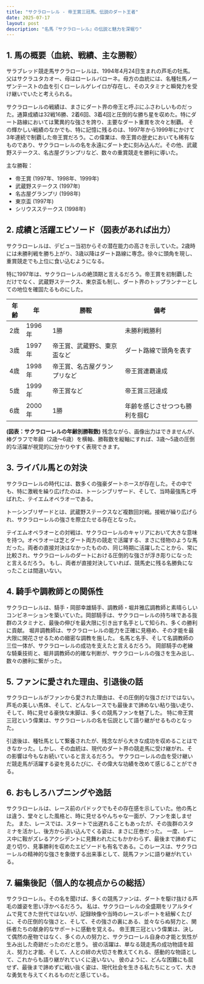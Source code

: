 ```yaml
---
title: "サクラローレル - 帝王賞三冠馬、伝説のダート王者"
date: 2025-07-17
layout: post
description: "名馬『サクラローレル』の伝説と魅力を深堀り"
---
```


## 1. 馬の概要（血統、戦績、主な勝鞍）

サラブレッド競走馬サクラローレルは、1994年4月24日生まれの芦毛の牡馬。父はサクラユタカオー、母はローレルバローネ。母方の血統には、名種牡馬ノーザンテーストの血を引くローレルゲレイロが存在し、そのスタミナと瞬発力を受け継いでいたと考えられる。  

サクラローレルの戦績は、まさにダート界の帝王と呼ぶにふさわしいものだった。通算成績は32戦16勝、2着6回、3着4回と圧倒的な勝ち星を収めた。特にダート路線においては驚異的な強さを誇り、主要なダート重賞を次々と制覇。  その輝かしい戦績のなかでも、特に記憶に残るのは、1997年から1999年にかけて3年連続で制覇した帝王賞だろう。この偉業は、帝王賞の歴史においても稀有なものであり、サクラローレルの名を永遠にダート史に刻み込んだ。その他、武蔵野ステークス、名古屋グランプリなど、数々の重賞競走を勝利に導いた。


主な勝鞍：

* 帝王賞 (1997年、1998年、1999年)
* 武蔵野ステークス (1997年)
* 名古屋グランプリ (1998年)
* 東京盃 (1997年)
* シリウスステークス (1998年)


## 2. 成績と活躍エピソード（図表があれば出力）

サクラローレルは、デビュー当初からその潜在能力の高さを示していた。2歳時には未勝利戦を勝ち上がり、3歳以降はダート路線に専念。徐々に頭角を現し、重賞競走でも上位に食い込むようになる。

特に1997年は、サクラローレルの絶頂期と言えるだろう。帝王賞を初制覇しただけでなく、武蔵野ステークス、東京盃も制し、ダート界のトップランナーとしての地位を確固たるものにした。

| 年齢 | 年 | 勝鞍 | 備考 |
|---|---|---|---|
| 2歳 | 1996年 | 1勝 | 未勝利戦勝利 |
| 3歳 | 1997年 | 帝王賞、武蔵野S、東京盃など | ダート路線で頭角を表す |
| 4歳 | 1998年 | 帝王賞、名古屋グランプリなど | 帝王賞連覇達成 |
| 5歳 | 1999年 | 帝王賞など | 帝王賞三冠達成 |
| 6歳 | 2000年 | 1勝 |  年齢を感じさせつつも勝利を掴む |


**(図表：サクラローレルの年齢別勝鞍数)**  残念ながら、画像出力はできませんが、棒グラフで年齢（2歳～6歳）を横軸、勝鞍数を縦軸にすれば、3歳～5歳の圧倒的な活躍が視覚的に分かりやすく表現できます。


## 3. ライバル馬との対決

サクラローレルの時代には、数多くの強豪ダートホースが存在した。その中でも、特に激戦を繰り広げたのは、トーシンブリザード、そして、当時最強馬と呼ばれた、テイエムオペラオーである。

トーシンブリザードとは、武蔵野ステークスなど複数回対戦。接戦が繰り広げられ、サクラローレルの強さを際立たせる存在となった。

テイエムオペラオーとの対戦は、サクラローレルのキャリアにおいて大きな意味を持つ。オペラオーは芝とダート両方の競走で活躍する、まさに怪物のような馬だった。両者の直接対決はなかったものの、同じ時期に活躍したことから、常に比較され、サクラローレルのダートにおける圧倒的な強さが浮き彫りになったと言えるだろう。  もし、両者が直接対決していれば、競馬史に残る名勝負になったことは間違いない。


## 4. 騎手や調教師との関係性

サクラローレルは、騎手・岡部幸雄騎手、調教師・堀井雅広調教師と素晴らしいコンビネーションを築いていた。岡部騎手は、サクラローレルの持ち味である抜群のスタミナと、最後の伸びを最大限に引き出す名手として知られ、多くの勝利に貢献。  堀井調教師は、サクラローレルの能力を正確に見極め、その才能を最大限に開花させるための緻密な調教を施した。  名馬と名手、そして名調教師の三位一体が、サクラローレルの成功を支えたと言えるだろう。  岡部騎手の老練な騎乗技術と、堀井調教師の的確な判断が、サクラローレルの強さを生み出し、数々の勝利に繋がった。


## 5. ファンに愛された理由、引退後の話

サクラローレルがファンから愛された理由は、その圧倒的な強さだけではない。芦毛の美しい馬体、そして、どんなレースでも最後まで諦めない粘り強い走り、そして、時に見せる豪快な末脚は、多くの競馬ファンを魅了した。  特に帝王賞三冠という偉業は、サクラローレルの名を伝説として語り継がせるものとなった。

引退後は、種牡馬として繋養されたが、残念ながら大きな成功を収めることはできなかった。しかし、その血統は、現代のダート界の競走馬に受け継がれ、その影響は今もなお続いていると言えるだろう。  サクラローレルの血を受け継いだ競走馬が活躍する姿を見るたびに、その偉大な功績を改めて感じることができる。


## 6. おもしろハプニングや逸話

サクラローレルは、レース前のパドックでもその存在感を示していた。他の馬とは違う、堂々とした風格と、時に見せるやんちゃな一面が、ファンを楽しませた。  また、レースでは、スタートで出遅れることもあったが、その抜群のスタミナを活かし、後方から追い込んでくる姿は、まさに圧巻だった。  一度、レース中に鞍がズレるアクシデントに見舞われたにもかかわらず、最後まで諦めずに走り切り、見事勝利を収めたエピソードも有名である。このレースは、サクラローレルの精神的な強さを象徴する出来事として、競馬ファンに語り継がれている。


## 7. 編集後記（個人的な視点からの総括）

サクラローレル。その名を聞けば、多くの競馬ファンは、ダートを駆け抜ける芦毛の雄姿を思い浮かべるだろう。  私は、サクラローレルの全盛期をリアルタイムで見てきた世代ではないが、記録映像や当時のレースレポートを紐解くたびに、その圧倒的な強さと、そして、その強さの裏にある、並々ならぬ努力と、関係者たちの献身的なサポートに感動を覚える。  帝王賞三冠という偉業は、決して偶然の産物ではなく、多くの人の努力と、サクラローレル自身の才能と気性が生み出した奇跡だったのだと思う。  彼の活躍は、単なる競走馬の成功物語を超え、努力と才能、そして、人との絆の大切さを教えてくれる、感動的な物語として、これからも語り継がれていくに違いない。  彼のように、どんな困難にも屈せず、最後まで諦めずに戦い抜く姿は、現代社会を生きる私たちにとって、大きな勇気を与えてくれるものだと感じている。
